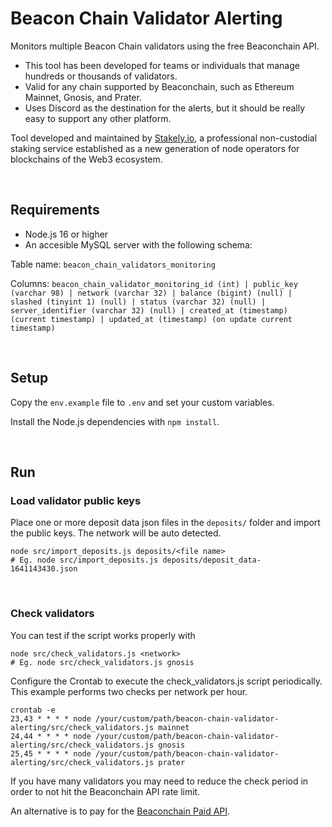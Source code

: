 # Beacon Chain Validator Alerting
Monitors multiple Beacon Chain validators using the free Beaconchain API.
- This tool has been developed for teams or individuals that manage hundreds or thousands of validators.
- Valid for any chain supported by Beaconchain, such as Ethereum Mainnet, Gnosis, and Prater.
- Uses Discord as the destination for the alerts, but it should be really easy to support any other platform.


Tool developed and maintained by [Stakely.io](https://stakely.io), a professional non-custodial staking service established as a new generation of node operators for blockchains of the Web3 ecosystem.

<br>

## Requirements
- Node.js 16 or higher
- An accesible MySQL server with the following schema:

Table name: ``beacon_chain_validators_monitoring``

Columns: ``beacon_chain_validator_monitoring_id (int) | public_key (varchar 98) | network (varchar 32) | balance (bigint) (null) | slashed (tinyint 1) (null) | status (varchar 32) (null) | server_identifier (varchar 32) (null) | created_at (timestamp) (current timestamp) | updated_at (timestamp) (on update current timestamp)``

<br>

## Setup
Copy the `env.example` file to `.env` and set your custom variables.

Install the Node.js dependencies with `npm install`.

<br>

## Run
### Load validator public keys
Place one or more deposit data json files in the `deposits/` folder and import the public keys. The network will be auto detected.
```
node src/import_deposits.js deposits/<file name>
# Eg. node src/import_deposits.js deposits/deposit_data-1641143430.json
```

<br>

### Check validators
You can test if the script works properly with
```
node src/check_validators.js <network>
# Eg. node src/check_validators.js gnosis
```

Configure the Crontab to execute the check_validators.js script periodically. This example performs two checks per network per hour.
```
crontab -e
23,43 * * * * node /your/custom/path/beacon-chain-validator-alerting/src/check_validators.js mainnet
24,44 * * * * node /your/custom/path/beacon-chain-validator-alerting/src/check_validators.js gnosis
25,45 * * * * node /your/custom/path/beacon-chain-validator-alerting/src/check_validators.js prater
```

If you have many validators you may need to reduce the check period in order to not hit the Beaconchain API rate limit.

An alternative is to pay for the [Beaconchain Paid API](https://beaconcha.in/pricing).
